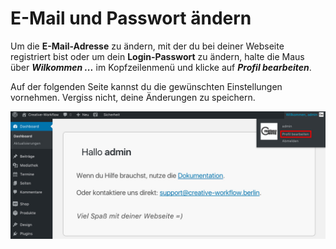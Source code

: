 # E-Mail und Passwort ändern

Um die **E-Mail-Adresse** zu ändern, mit der du bei deiner Webseite registriert bist oder um dein **Login-Passwort** zu ändern, halte die Maus über _**Wilkommen ...**_ im Kopfzeilenmenü und klicke auf _**Profil bearbeiten**_.

Auf der folgenden Seite kannst du die gewünschten Einstellungen vornehmen. Vergiss nicht, deine Änderungen zu speichern.

![Benutzerdaten ändern](./assets/change_user_settings.jpg)
